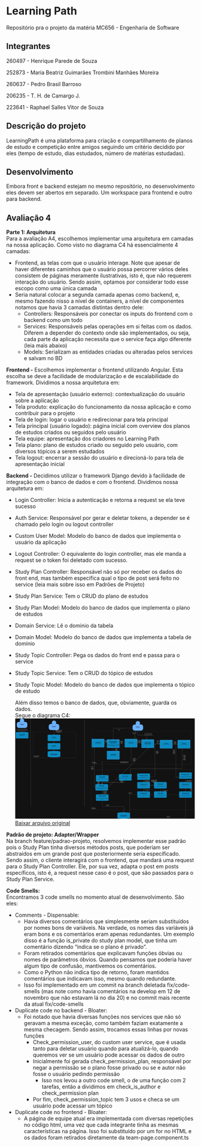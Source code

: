 # Learning Path

Repositório pra o projeto da matéria MC656 - Engenharia de Software

## Integrantes

260497 - Henrique Parede de Souza

252873 - Maria Beatriz Guimarães Trombini Manhães Moreira 

260637 - Pedro Brasil Barroso

206235 - T. H. de Camargo J.

223641 - Raphael Salles Vitor de Souza

## Descrição do projeto

LearningPath é uma plataforma para criação e compartilhamento de planos de estudo e competição entre amigos seguindo um critério decidido por eles (tempo de estudo, dias estudados, número de matérias estudadas).

## Desenvolvimento

Embora front e backend estejam no mesmo repositório, no desenvolvimento eles devem ser abertos em separado. Um workspace para frontend e outro para backend.

  
## Avaliação 4 
**Parte 1: Arquitetura**   
Para a avaliação A4, escolhemos implementar uma arquitetura em camadas na nossa aplicação. Como visto no diagrama C4 há essencialmente 4 camadas:

* Frontend, as telas com que o usuário interage. Note que apesar de haver diferentes caminhos que o usuário possa percorrer vários deles consistem de páginas  meramente ilustrativas, isto é, que não requerem interação do usuário. Sendo assim, optamos por considerar todo esse escopo como uma única camada  
* Seria natural colocar a segunda camada apenas como backend, e, mesmo fazendo nisso a nível de containers, a nível de componentes notamos que havia 3 camadas distintas dentro dele:  
  * Controllers: Responsáveis por conectar os inputs do frontend com o backend como um todo  
  * Services: Responsáveis pelas operações em si feitas com os dados. Diferem a depender do contexto onde são implementados, ou seja, cada parte da aplicação necessita que o service faça algo diferente (leia mais abaixo)  
  * Models: Serializam as entidades criadas ou alteradas pelos services e salvam no BD

**Frontend \-** Escolhemos implementar o frontend utilizando Angular. Esta escolha se deve a facilidade de modularização e de escalabilidade do framework. Dividimos a nossa arquitetura em:

* Tela de apresentação (usuário externo): contextualização do usuário sobre a aplicação  
* Tela produto: explicação do funcionamento da nossa aplicação e como contribuir para o projeto  
* Tela de login: logar o usuário e redirecionar para tela principal  
* Tela principal (usuário logado): página inicial com overview dos planos de estudos criados ou seguidos pelo usuário  
* Tela equipe: apresentação dos criadores no Learning Path  
* Tela plano: plano de estudos criado ou seguido pelo usuário, com diversos tópicos a serem estudados  
* Tela logout: encerrar a sessão do usuário e direcioná-lo para tela de apresentação inicial

**Backend \-** Decidimos utilizar o framework Django devido à facilidade de integração com o banco de dados e com o frontend. Dividimos nossa arquitetura em:

* Login Controller: Inicia a autenticação e retorna a request se ela teve sucesso  
* Auth Service: Responsável por gerar e deletar tokens, a depender se é chamado pelo login ou logout controller  
* Custom User Model: Modelo do banco de dados que implementa o usuário da aplicação   
* Logout Controller: O equivalente do login controller, mas ele manda a request se o token foi deletado com sucesso.  
* Study Plan Controller: Responsável não só por receber os dados do front end, mas também especifica qual o tipo de post será feito no service (leia mais sobre isso em Padrões de Projeto)  
* Study Plan Service: Tem o CRUD do plano de estudos  
* Study Plan Model: Modelo do banco de dados que implementa o plano de estudos  
* Domain Service:  Lê o domínio da tabela  
* Domain Model: Modelo do banco de dados que implementa a tabela de domínio  
* Study Topic Controller: Pega os dados do front end e passa para o service  
* Study Topic Service: Tem o CRUD do tópico de estudos  
* Study Topic Model: Modelo do banco de dados que implementa o tópico de estudo

	Além disso temos o banco de dados, que, obviamente, guarda os dados.  
Segue o diagrama C4:
![Diagrama do Sistema](readmeAssets/C4%20-%20Avaliação%204.drawio.png)
[Baixar arquivo original](https://drive.google.com/file/d/1BJyhDH47fbebxdDqXOKrLCm6mTBW9CNz/view?usp=sharing)


**Padrão de projeto: Adapter/Wrapper**   
Na branch feature/padrao-projeto, resolvemos implementar esse padrão pois o Study Plan tinha diversos métodos posts, que poderiam ser abstraídos em um grande post que posteriormente seria específicado. Sendo assim, o cliente interagirá com o frontend, que mandará uma request para o Study Plan Controller. Ele, por sua vez, adapta o post em posts específicos, isto é, a request nesse caso é o post, que são passados para o Study Plan Service.

**Code Smells:**  
Encontramos 3 code smells no momento atual de desenvolvimento. São eles:

* Comments \- Dispensable:  
  * Havia diversos comentários que simplesmente seriam substituídos por nomes bons de variáveis. Na verdade, os nomes das variáveis já eram bons e os comentários eram apenas redundantes. Um exemplo disso é a função is\_private do study plan model, que tinha um comentário dizendo “indica se o plano é privado”.   
  * Foram retirados comentários que explicavam funções óbvias ou nomes de parâmetros óbvios. Quando pensamos que poderia haver algum tipo de confusão, mantivemos os comentários.  
  * Como o Python não indica tipo de retorno, foram mantidos comentários que indicavam isso, mesmo quando redundante.  
  * Isso foi implementado em um commit na branch deletada fix/code-smells (mas note como havia comentários na develop em 12 de novembro que não estavam lá no dia 20\) e no commit mais recente da atual fix/code-smells  
* Duplicate code no backend \- Bloater:  
  * Foi notado que havia diversas funções nos services que não só geravam a mesma exceção, como também faziam exatamente a mesma checagem. Sendo assim, trocamos essas linhas por novas funções  
    * Check\_permission\_user, do custom user service, que é usada tanto para deletar usuário quando para atualizá-lo, quando queremos ver se um usuário pode acessar os dados de outro  
    * Inicialmente foi gerada check\_permission\_plan, responsável por negar a permissão se o plano fosse privado ou se e autor não fosse o usuário pedindo permissão  
      * Isso nos levou a outro code smell, o de uma função com 2 tarefas, então a dividimos em check\_is\_author e check\_permission plan  
    * Por fim, check\_permission\_topic tem 3 usos e checa se um usuário pode acessar um tópico   
* Duplicate code no frontend \- Bloater:  
  * A página de equipe atual era implementada com diversas repetições no código html, uma vez que cada integrante tinha as mesmas características na página. Isso foi substituído por um for no HTML e os dados foram retirados diretamente da team-page.component.ts
